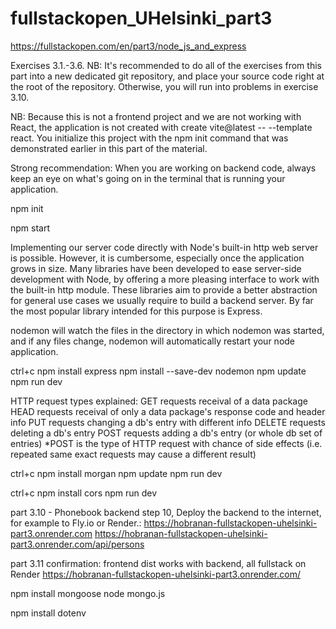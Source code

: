# fullstackopen_UHelsinki_part3

https://fullstackopen.com/en/part3/node_js_and_express

Exercises 3.1.-3.6.
NB: It's recommended to do all of the exercises from this part into a new dedicated git repository, and place your source code right at the root of the repository. Otherwise, you will run into problems in exercise 3.10.

NB: Because this is not a frontend project and we are not working with React, the application is not created with create vite@latest -- --template react. You initialize this project with the npm init command that was demonstrated earlier in this part of the material.

Strong recommendation: When you are working on backend code, always keep an eye on what's going on in the terminal that is running your application.

npm init
<!-- fill in scripts in package.json -->
npm start

Implementing our server code directly with Node's built-in http web server is possible. However, it is cumbersome, especially once the application grows in size.
Many libraries have been developed to ease server-side development with Node, by offering a more pleasing interface to work with the built-in http module. These libraries aim to provide a better abstraction for general use cases we usually require to build a backend server. By far the most popular library intended for this purpose is Express.

nodemon will watch the files in the directory in which nodemon was started, and if any files change, nodemon will automatically restart your node application.

ctrl+c
npm install express
npm install --save-dev nodemon
npm update
npm run dev


HTTP request types explained:
GET requests receival of a data package
HEAD requests receival of only a data package's response code and header info
PUT requests changing a db's entry with different info
DELETE requests deleting a db's entry
POST requests adding a db's entry (or whole db set of entries) 
*POST is the type of HTTP request with chance of side effects (i.e. repeated same exact requests may cause a different result)

ctrl+c
npm install morgan
npm update
npm run dev

<!-- chrome console error on frontend port 5173: 
Access to XMLHttpRequest at 'http://localhost:3001/api/persons' from origin 'http://localhost:5173' has been blocked by CORS policy: No 'Access-Control-Allow-Origin' header is present on the requested resource. -->
ctrl+c
npm install cors
npm run dev 
<!-- example morgan output:
GET /api/persons 304 - - 3.762 ms {}
GET /api/persons 304 - - 1.194 ms {}
2224957689
POST /api/persons 200 58 - 2.076 ms {"name":"john barker","number":"13241234","id":"6"} -->


part 3.10 - Phonebook backend step 10, Deploy the backend to the internet, for example to Fly.io or Render.:
https://hobranan-fullstackopen-uhelsinki-part3.onrender.com
https://hobranan-fullstackopen-uhelsinki-part3.onrender.com/api/persons 

part 3.11 confirmation:
frontend dist works with backend, all fullstack on Render
https://hobranan-fullstackopen-uhelsinki-part3.onrender.com/


npm install mongoose
node mongo.js <yourpassword>

npm install dotenv